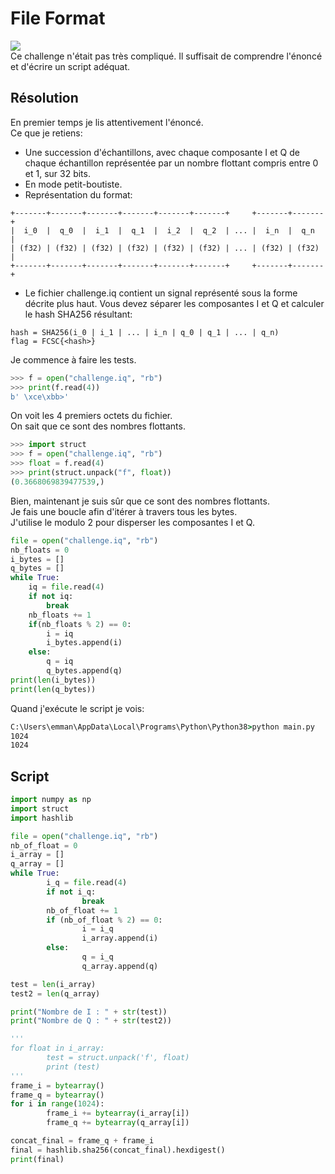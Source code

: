 # File Format
<img src="https://media.discordapp.net/attachments/768928242467340328/840127831895834644/unknown.png"/><br/>
Ce challenge n'était pas très compliqué. Il suffisait de comprendre l'énoncé et d'écrire un script adéquat.<br/>
## Résolution
En premier temps je lis attentivement l'énoncé.<br/>
Ce que je retiens:<br/>
- Une succession d'échantillons, avec chaque composante I et Q de chaque échantillon représentée par un nombre flottant compris entre 0 et 1, sur 32 bits.<br/>
- En mode petit-boutiste.<br/>
- Représentation du format:<br/>
```
+-------+-------+-------+-------+-------+-------+     +-------+-------+
|  i_0  |  q_0  |  i_1  |  q_1  |  i_2  |  q_2  | ... |  i_n  |  q_n  |
| (f32) | (f32) | (f32) | (f32) | (f32) | (f32) | ... | (f32) | (f32) |
+-------+-------+-------+-------+-------+-------+     +-------+-------+
```
- Le fichier challenge.iq contient un signal représenté sous la forme décrite plus haut. Vous devez séparer les composantes I et Q et calculer le hash SHA256 résultant:
```
hash = SHA256(i_0 | i_1 | ... | i_n | q_0 | q_1 | ... | q_n)
flag = FCSC{<hash>}
```
Je commence à faire les tests.<br/>
```py
>>> f = open("challenge.iq", "rb")
>>> print(f.read(4))
b' \xce\xbb>'
```
On voit les 4 premiers octets du fichier.<br/>
On sait que ce sont des nombres flottants.<br/>
```py
>>> import struct
>>> f = open("challenge.iq", "rb")
>>> float = f.read(4)
>>> print(struct.unpack("f", float))
(0.3668069839477539,)
```
Bien, maintenant je suis sûr que ce sont des nombres flottants.<br/>
Je fais une boucle afin d'itérer à travers tous les bytes.<br/>
J'utilise le modulo 2 pour disperser les composantes I et Q.<br/>
```py
file = open("challenge.iq", "rb")
nb_floats = 0
i_bytes = []
q_bytes = []
while True:
	iq = file.read(4)
	if not iq:
		break
	nb_floats += 1
	if(nb_floats % 2) == 0:
		i = iq
		i_bytes.append(i)
	else:
		q = iq
		q_bytes.append(q)
print(len(i_bytes))
print(len(q_bytes))
```
Quand j'exécute le script je vois:<br/>
```cmd
C:\Users\emman\AppData\Local\Programs\Python\Python38>python main.py
1024
1024
```
## Script
```py
import numpy as np
import struct
import hashlib

file = open("challenge.iq", "rb")
nb_of_float = 0
i_array = []
q_array = []
while True:
        i_q = file.read(4)
        if not i_q:
                break
        nb_of_float += 1
        if (nb_of_float % 2) == 0:
                i = i_q
                i_array.append(i)
        else:
                q = i_q
                q_array.append(q)

test = len(i_array)
test2 = len(q_array)

print("Nombre de I : " + str(test))
print("Nombre de Q : " + str(test2))

'''
for float in i_array:
        test = struct.unpack('f', float)
        print (test)
'''
frame_i = bytearray()
frame_q = bytearray()
for i in range(1024):
        frame_i += bytearray(i_array[i])
        frame_q += bytearray(q_array[i])

concat_final = frame_q + frame_i
final = hashlib.sha256(concat_final).hexdigest()
print(final)
```
